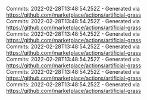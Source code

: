 Commits: 2022-02-28T13:48:54.252Z - Generated via https://github.com/marketplace/actions/artificial-grass
<br>
Commits: 2022-02-28T13:48:54.252Z - Generated via https://github.com/marketplace/actions/artificial-grass
<br>
Commits: 2022-02-28T13:48:54.252Z - Generated via https://github.com/marketplace/actions/artificial-grass
<br>
Commits: 2022-02-28T13:48:54.252Z - Generated via https://github.com/marketplace/actions/artificial-grass
<br>
Commits: 2022-02-28T13:48:54.252Z - Generated via https://github.com/marketplace/actions/artificial-grass
<br>
Commits: 2022-02-28T13:48:54.252Z - Generated via https://github.com/marketplace/actions/artificial-grass
<br>
Commits: 2022-02-28T13:48:54.252Z - Generated via https://github.com/marketplace/actions/artificial-grass
<br>
